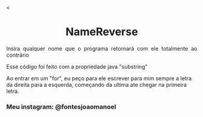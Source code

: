 <<!DOCTYPE html>
<html>
<head>
	<meta charset="utf-8">
	<title></title>
</head>
<body>
<h1 align="center"> NameReverse </h1>
<p align="justify"> Insira qualquer nome que o programa retornará com ele totalmente ao contrário </p>
<p align="justify" style="text-align: left;">Esse código foi feito com a propriedade java "substring" </p>
<p align="justify" style="text-align: left;">Ao entrar em um "for", eu peço para ele escrever para mim sempre a letra da direita para a esquerda, começando da ultima ate chegar na primeira letra. </p>
<h3>Meu instagram: @fontesjoaomanoel</h3>
</body>
</html>
